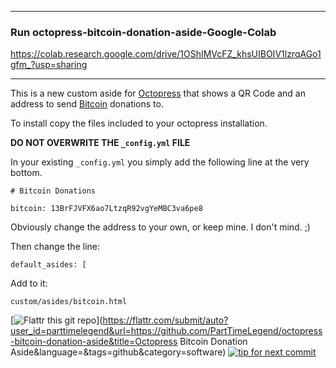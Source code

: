 -------------------------
### Run octopress-bitcoin-donation-aside-Google-Colab

https://colab.research.google.com/drive/1OShIMVcFZ_khsUIBOIV1lzrqAGo1gfm_?usp=sharing

-------------------------

This is a new custom aside for [Octopress](https://github.com/imathis/octopress?ref=commandbarr) that shows a QR Code and an address to send [Bitcoin](http://bitcoin.org) donations to.

To install copy the files included to your octopress installation.

**DO NOT OVERWRITE THE `_config.yml` FILE**

In your existing `_config.yml` you simply add the following line at the very bottom.

`# Bitcoin Donations`

`bitcoin: 13BrFJVFX6ao7LtzqR92vgYeMBC3va6pe8`

Obviously change the address to your own, or keep mine. I don't mind. ;)

Then change the line:

`default_asides: [`

Add to it:

`custom/asides/bitcoin.html`

[![Flattr this git repo](http://api.flattr.com/button/flattr-badge-large.png)](https://flattr.com/submit/auto?user_id=parttimelegend&url=https://github.com/PartTimeLegend/octopress-bitcoin-donation-aside&title=Octopress Bitcoin Donation Aside&language=&tags=github&category=software) [![tip for next commit](http://tip4commit.com/projects/889.svg)](http://tip4commit.com/github/PartTimeLegend/octopress-bitcoin-donation-aside)
